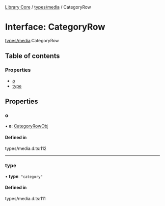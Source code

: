 [Library Core](../README.md) / [types/media](../modules/types_media.md) / CategoryRow

# Interface: CategoryRow

[types/media](../modules/types_media.md).CategoryRow

## Table of contents

### Properties

- [o](types_media.categoryrow.md#o)
- [type](types_media.categoryrow.md#type)

## Properties

### o

• **o**: [CategoryRowObj](../modules/types_media.md#categoryrowobj)

#### Defined in

types/media.d.ts:112

___

### type

• **type**: ``"category"``

#### Defined in

types/media.d.ts:111

